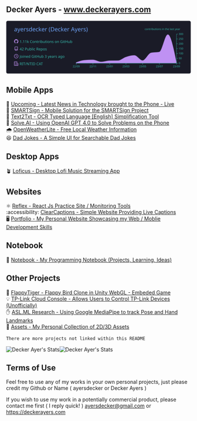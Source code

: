 ## Decker Ayers - <strong>www.deckerayers.com</strong>  

<img src="https://github.com/ayersdecker/ProfileCard/blob/master/profile-summary-card-output/tokyonight/0-profile-details.svg" alt="Decker Ayer's Stats">

## Mobile Apps

📰  [Upcoming - Latest News in Technology brought to the Phone - Live](https://github.com/ayersdecker/Upcoming-App)<br>
🤙  [SMARTSign - Mobile Solution for the SMARTSign Project](https://github.com/ayersdecker/SMARTSign-App)<br>
📖  [Text2Txt - OCR Typed Language [English] Simplification Tool](https://github.com/ayersdecker/Text2Txt-App)<br>
🧠  [Solve.AI - Using OpenAI GPT 4.0 to Solve Problems on the Phone](https://github.com/ayersdecker/Solve.AI-App)<br>
🌧️  [OpenWeatherLite - Free Local Weather Information](https://github.com/ayersdecker/OpenWeatherLite-App)<br>
😆  [Dad Jokes - A Simple UI for Searchable Dad Jokes](https://github.com/ayersdecker/DadJokes-App)<br>

## Desktop Apps

🪴  [Loficus - Desktop Lofi Music Streaming App](https://github.com/ayersdecker/Loficus-App)

## Websites 

⚛️ [Reflex - React Js Practice Site / Monitoring Tools](https://github.com/ayersdecker/Reflex-Site/)<br>
:accessibility:  [ClearCaptions - Simple Website Providing Live Captions](https://github.com/ayersdecker/ClearCaptions-Site)<br>
🖥️ [Portfolio - My Personal Website Showcasing my Web / Moblie Development Skills](https://github.com/ayersdecker/Portfolio-Site)<br>

## Notebook
📑 [Notebook - My Programming Notebook (Projects, Learning, Ideas)](https://github.com/ayersdecker/Notebook)

## Other Projects

🐯 [FlappyTiger - Flappy Bird Clone in Unity WebGL - Embeded Game](https://github.com/ayersdecker/FlappyTiger-Embed)<br>
💡 [TP-Link Cloud Console - Allows Users to Control TP-Link Devices (Unofficially)](https://github.com/ayersdecker/TPLinkControl-Console)<br>
✋ [ASL.ML Research - Using Google MediaPipe to track Pose and Hand Landmarks](https://github.com/ayersdecker/ASLML-Python)<br>
🎨 [Assets - My Personal Collection of 2D/3D Assets](https://github.com/ayersdecker/Assets)<br>

``` There are more projects not linked within this README ```

<img src="https://github.com/ayersdecker/ProfileCard/blob/master/profile-summary-card-output/tokyonight/4-productive-time.svg" alt="Decker Ayer's Stats"><img src="https://github.com/ayersdecker/ProfileCard/blob/master/profile-summary-card-output/tokyonight/3-stats.svg" alt="Decker Ayer's Stats">

## Terms of Use

Feel free to use any of my works in your own personal projects, just please credit my Github or Name ( ayersdecker or Decker Ayers )

If you wish to use my work in a potentially commercial product, please contact me first ( I reply quick! ) ayersdecker@gmail.com or https://deckerayers.com


